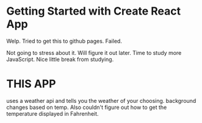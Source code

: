 # Getting Started with Create React App

Welp. Tried to get this to github pages. Failed. 

Not going to stress about it. Will figure it out later. Time to study more JavaScript. Nice little break from studying.

# THIS APP

uses a weather api and tells you the weather of your choosing. background changes based on temp. Also couldn't figure out how to get the temperature displayed in Fahrenheit. 
